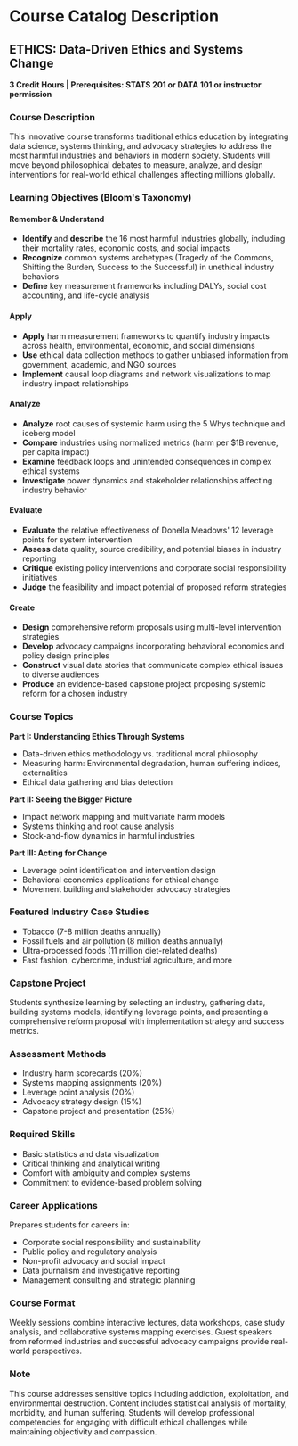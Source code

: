# Course Catalog Description

## ETHICS: Data-Driven Ethics and Systems Change

**3 Credit Hours | Prerequisites: STATS 201 or DATA 101 or instructor permission**

### Course Description

This innovative course transforms traditional ethics education by integrating data science, systems thinking, and advocacy strategies to address the most harmful industries and behaviors in modern society. Students will move beyond philosophical debates to measure, analyze, and design interventions for real-world ethical challenges affecting millions globally.

### Learning Objectives (Bloom's Taxonomy)

#### Remember & Understand
- **Identify** and **describe** the 16 most harmful industries globally, including their mortality rates, economic costs, and social impacts
- **Recognize** common systems archetypes (Tragedy of the Commons, Shifting the Burden, Success to the Successful) in unethical industry behaviors
- **Define** key measurement frameworks including DALYs, social cost accounting, and life-cycle analysis

#### Apply
- **Apply** harm measurement frameworks to quantify industry impacts across health, environmental, economic, and social dimensions
- **Use** ethical data collection methods to gather unbiased information from government, academic, and NGO sources
- **Implement** causal loop diagrams and network visualizations to map industry impact relationships

#### Analyze
- **Analyze** root causes of systemic harm using the 5 Whys technique and iceberg model
- **Compare** industries using normalized metrics (harm per $1B revenue, per capita impact)
- **Examine** feedback loops and unintended consequences in complex ethical systems
- **Investigate** power dynamics and stakeholder relationships affecting industry behavior

#### Evaluate
- **Evaluate** the relative effectiveness of Donella Meadows' 12 leverage points for system intervention
- **Assess** data quality, source credibility, and potential biases in industry reporting
- **Critique** existing policy interventions and corporate social responsibility initiatives
- **Judge** the feasibility and impact potential of proposed reform strategies

#### Create
- **Design** comprehensive reform proposals using multi-level intervention strategies
- **Develop** advocacy campaigns incorporating behavioral economics and policy design principles
- **Construct** visual data stories that communicate complex ethical issues to diverse audiences
- **Produce** an evidence-based capstone project proposing systemic reform for a chosen industry

### Course Topics

**Part I: Understanding Ethics Through Systems**
- Data-driven ethics methodology vs. traditional moral philosophy
- Measuring harm: Environmental degradation, human suffering indices, externalities
- Ethical data gathering and bias detection

**Part II: Seeing the Bigger Picture**
- Impact network mapping and multivariate harm models
- Systems thinking and root cause analysis
- Stock-and-flow dynamics in harmful industries

**Part III: Acting for Change**
- Leverage point identification and intervention design
- Behavioral economics applications for ethical change
- Movement building and stakeholder advocacy strategies

### Featured Industry Case Studies
- Tobacco (7-8 million deaths annually)
- Fossil fuels and air pollution (8 million deaths annually)
- Ultra-processed foods (11 million diet-related deaths)
- Fast fashion, cybercrime, industrial agriculture, and more

### Capstone Project
Students synthesize learning by selecting an industry, gathering data, building systems models, identifying leverage points, and presenting a comprehensive reform proposal with implementation strategy and success metrics.

### Assessment Methods
- Industry harm scorecards (20%)
- Systems mapping assignments (20%)
- Leverage point analysis (20%)
- Advocacy strategy design (15%)
- Capstone project and presentation (25%)

### Required Skills
- Basic statistics and data visualization
- Critical thinking and analytical writing
- Comfort with ambiguity and complex systems
- Commitment to evidence-based problem solving

### Career Applications
Prepares students for careers in:
- Corporate social responsibility and sustainability
- Public policy and regulatory analysis
- Non-profit advocacy and social impact
- Data journalism and investigative reporting
- Management consulting and strategic planning

### Course Format
Weekly sessions combine interactive lectures, data workshops, case study analysis, and collaborative systems mapping exercises. Guest speakers from reformed industries and successful advocacy campaigns provide real-world perspectives.

### Note
This course addresses sensitive topics including addiction, exploitation, and environmental destruction. Content includes statistical analysis of mortality, morbidity, and human suffering. Students will develop professional competencies for engaging with difficult ethical challenges while maintaining objectivity and compassion.